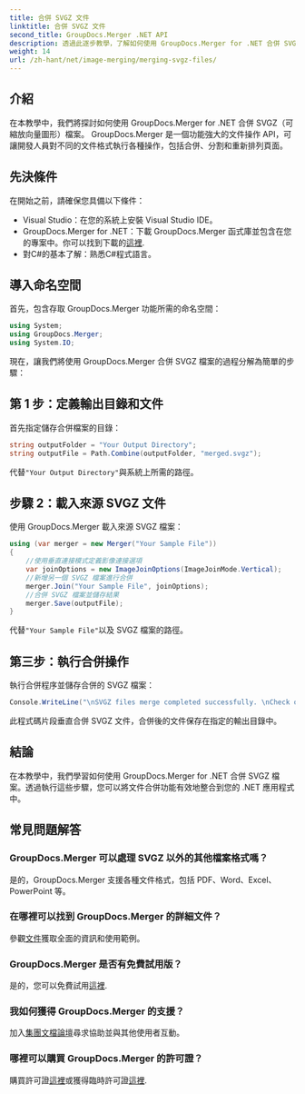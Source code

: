 ```yaml
---
title: 合併 SVGZ 文件
linktitle: 合併 SVGZ 文件
second_title: GroupDocs.Merger .NET API
description: 透過此逐步教學，了解如何使用 GroupDocs.Merger for .NET 合併 SVGZ 檔案。提升您的文件處理技能。
weight: 14
url: /zh-hant/net/image-merging/merging-svgz-files/
---
```

## 介紹
在本教學中，我們將探討如何使用 GroupDocs.Merger for .NET 合併 SVGZ（可縮放向量圖形）檔案。 GroupDocs.Merger 是一個功能強大的文件操作 API，可讓開發人員對不同的文件格式執行各種操作，包括合併、分割和重新排列頁面。
## 先決條件
在開始之前，請確保您具備以下條件：
- Visual Studio：在您的系統上安裝 Visual Studio IDE。
-  GroupDocs.Merger for .NET：下載 GroupDocs.Merger 函式庫並包含在您的專案中。你可以找到下載的[這裡](https://releases.groupdocs.com/merger/net/).
- 對C#的基本了解：熟悉C#程式語言。

## 導入命名空間
首先，包含存取 GroupDocs.Merger 功能所需的命名空間：
```csharp
using System; 
using GroupDocs.Merger;
using System.IO;
```

現在，讓我們將使用 GroupDocs.Merger 合併 SVGZ 檔案的過程分解為簡單的步驟：
## 第 1 步：定義輸出目錄和文件
首先指定儲存合併檔案的目錄：
```csharp
string outputFolder = "Your Output Directory";
string outputFile = Path.Combine(outputFolder, "merged.svgz");
```
代替`"Your Output Directory"`與系統上所需的路徑。
## 步驟 2：載入來源 SVGZ 文件
使用 GroupDocs.Merger 載入來源 SVGZ 檔案：
```csharp
using (var merger = new Merger("Your Sample File"))
{
    //使用垂直連接模式定義影像連接選項
    var joinOptions = new ImageJoinOptions(ImageJoinMode.Vertical);
    //新增另一個 SVGZ 檔案進行合併
    merger.Join("Your Sample File", joinOptions);
    //合併 SVGZ 檔案並儲存結果
    merger.Save(outputFile);
}
```
代替`"Your Sample File"`以及 SVGZ 檔案的路徑。
## 第三步：執行合併操作
執行合併程序並儲存合併的 SVGZ 檔案：
```csharp
Console.WriteLine("\nSVGZ files merge completed successfully. \nCheck output in {0}", outputFolder);
```
此程式碼片段垂直合併 SVGZ 文件，合併後的文件保存在指定的輸出目錄中。

## 結論
在本教學中，我們學習如何使用 GroupDocs.Merger for .NET 合併 SVGZ 檔案。透過執行這些步驟，您可以將文件合併功能有效地整合到您的 .NET 應用程式中。

## 常見問題解答
### GroupDocs.Merger 可以處理 SVGZ 以外的其他檔案格式嗎？
是的，GroupDocs.Merger 支援各種文件格式，包括 PDF、Word、Excel、PowerPoint 等。
### 在哪裡可以找到 GroupDocs.Merger 的詳細文件？
參觀[文件](https://tutorials.groupdocs.com/merger/net/)獲取全面的資訊和使用範例。
### GroupDocs.Merger 是否有免費試用版？
是的，您可以免費試用[這裡](https://releases.groupdocs.com/).
### 我如何獲得 GroupDocs.Merger 的支援？
加入[集團文檔論壇](https://forum.groupdocs.com/c/merger/32)尋求協助並與其他使用者互動。
### 哪裡可以購買 GroupDocs.Merger 的許可證？
購買許可證[這裡](https://purchase.groupdocs.com/buy)或獲得臨時許可證[這裡](https://purchase.groupdocs.com/temporary-license/).